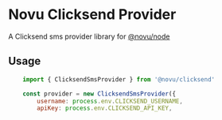 # Novu Clicksend Provider

A Clicksend sms provider library for [@novu/node](https://github.com/novuhq/novu)

## Usage

```javascript
    import { ClicksendSmsProvider } from '@novu/clicksend'

    const provider = new ClicksendSmsProvider({
        username: process.env.CLICKSEND_USERNAME,
        apiKey: process.env.CLICKSEND_API_KEY,
```
